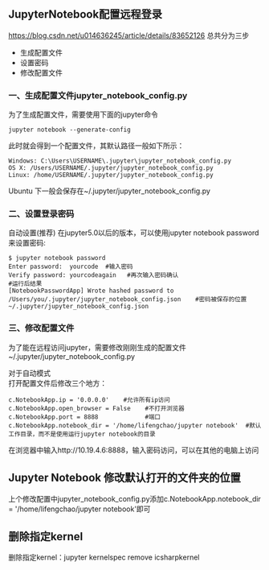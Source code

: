 ## JupyterNotebook配置远程登录
https://blog.csdn.net/u014636245/article/details/83652126
总共分为三步  
* 生成配置文件  
* 设置密码  
* 修改配置文件  

### 一、生成配置文件jupyter_notebook_config.py
为了生成配置文件，需要使用下面的jupyter命令
```
jupyter notebook --generate-config
```

此时就会得到一个配置文件，其默认路径一般如下所示：
```
Windows: C:\Users\USERNAME\.jupyter\jupyter_notebook_config.py
OS X: /Users/USERNAME/.jupyter/jupyter_notebook_config.py
Linux: /home/USERNAME/.jupyter/jupyter_notebook_config.py
```

Ubuntu 下一般会保存在~/.jupyter/jupyter_notebook_config.py

### 二、设置登录密码
自动设置(推荐)
在jupyter5.0以后的版本，可以使用jupyter notebook password来设置密码:
```
$ jupyter notebook password
Enter password:  yourcode  #输入密码
Verify password: yourcodeagain   #再次输入密码确认
#运行后结果
[NotebookPasswordApp] Wrote hashed password to /Users/you/.jupyter/jupyter_notebook_config.json    #密码被保存的位置 ~/.jupyter/jupyter_notebook_config.json
```

### 三、修改配置文件
为了能在远程访问jupyter，需要修改刚刚生成的配置文件~/.jupyter/jupyter_notebook_config.py

对于自动模式  
打开配置文件后修改三个地方：
```
c.NotebookApp.ip = '0.0.0.0'    #允许所有ip访问 
c.NotebookApp.open_browser = False    #不打开浏览器
c.NotebookApp.port = 8888             #端口
c.NotebookApp.notebook_dir = '/home/lifengchao/jupyter notebook'  #默认工作目录，而不是使用运行jupyter notebook的目录
```
在浏览器中输入http://10.19.4.6:8888，输入密码访问，可以在其他的电脑上访问

## Jupyter Notebook 修改默认打开的文件夹的位置
上个修改配置中jupyter_notebook_config.py添加c.NotebookApp.notebook_dir = '/home/lifengchao/jupyter notebook'即可


## 删除指定kernel
删除指定kernel：jupyter kernelspec remove icsharpkernel

